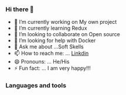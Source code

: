 ### Hi there 👋



- 🔭 I’m currently working on My own project
- 🌱 I’m currently learning Redux
- 👯 I’m looking to collaborate on Open source
- 🤔 I’m looking for help with Docker
- 💬 Ask me about ...Soft Skells
- 📫 How to reach me: ... [Linkdin](https://www.linkedin.com/in/md-mejbaul-haque-67b67b71/)
- 😄 Pronouns: ... He/His
- ⚡ Fun fact: ... I am very happy!!!



### Languages and tools

